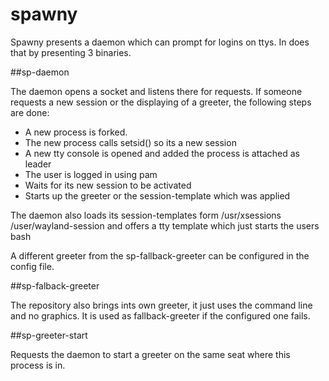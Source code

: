 # spawny

Spawny presents a daemon which can prompt for logins on ttys.
In does that by presenting 3 binaries.

##sp-daemon

The daemon opens a socket and listens there for requests.
If someone requests a new session or the displaying of a greeter, the following steps are done:
* A new process is forked.
* The new process calls setsid() so its a new session
* A new tty console is opened and added the process is attached as leader
* The user is logged in using pam
* Waits for its new session to be activated
* Starts up the greeter or the session-template which was applied

The daemon also loads its session-templates form /usr/xsessions /user/wayland-session and offers a tty template which just starts the users bash

A different greeter from the sp-fallback-greeter can be configured in the config file.

##sp-falback-greeter

The repository also brings ints own greeter, it just uses the command line and no graphics.
It is used as fallback-greeter if the configured one fails.

##sp-greeter-start

Requests the daemon to start a greeter on the same seat where this process is in.
